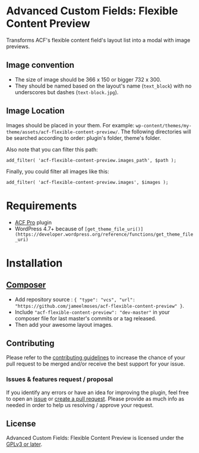 # Advanced Custom Fields: Flexible Content Preview

Transforms ACF's flexible content field's layout list into a modal with image previews.

## Image convention

* The size of image should be 366 x 150 or bigger 732 x 300.
* They should be named based on the layout's name (`text_block`) with no underscores but dashes (`text-block.jpg`).

## Image Location

Images should be placed in your them. For example: `wp-content/themes/my-theme/assets/acf-flexible-content-preview/`. The following directories will be searched according to order: plugin's folder, theme's folder.

Also note that you can filter this path:

`add_filter( 'acf-flexible-content-preview.images_path', $path );`

Finally, you could filter all images like this:

`add_filter( 'acf-flexible-content-preview.images', $images );`

# Requirements

- [ACF Pro](https://www.advancedcustomfields.com/) plugin
- WordPress 4.7+ because of `[get_theme_file_uri()](https://developer.wordpress.org/reference/functions/get_theme_file_uri)`

# Installation

## [Composer](http://composer.rarst.net/)

- Add repository source : `{ "type": "vcs", "url": "https://github.com/jameelmoses/acf-flexible-content-preview" }`.
- Include `"acf-flexible-content-preview": "dev-master"` in your composer file for last master's commits or a tag released.
- Then add your awesome layout images.

## Contributing

Please refer to the [contributing guidelines](.github/CONTRIBUTING.md) to increase the chance of your pull request to be merged and/or receive the best support for your issue.

### Issues & features request / proposal

If you identify any errors or have an idea for improving the plugin, feel free to open an [issue](../../issues/new) or [create a pull request](../../compare). Please provide as much info as needed in order to help us resolving / approve your request.

## License

Advanced Custom Fields: Flexible Content Preview is licensed under the [GPLv3 or later](LICENSE.md).
